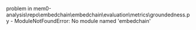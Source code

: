 problem in mem0-analysis\repo\embedchain\embedchain\evaluation\metrics\groundedness.py - ModuleNotFoundError: No module named 'embedchain'
